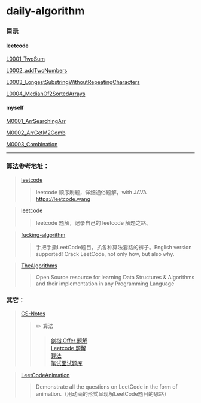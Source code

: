 <!--
 * @Date        : 2020-05-02 20:11:02
 * @LastEditors : anlzou
 * @Github      : https://github.com/anlzou
 * @LastEditTime: 2020-05-03 21:30:58
 * @FilePath    : \algorithm\README.md
 * @Describe    : 
 -->
# daily-algorithm

### 目录

#### leetcode  
[L0001_TwoSum](./problems/L0001_TwoSum.md)

[L0002_addTwoNumbers](./problems/L0002_addTwoNumbers.md)

[L0003_LongestSubstringWithoutRepeatingCharacters](./problems/L0003_LongestSubstringWithoutRepeatingCharacters.md)

[L0004_MedianOf2SortedArrays](./problems/L0004_MedianOf2SortedArrays.md)

#### myself
[M0001_ArrSearchingArr](./problems/M0001_ArrSearchingArr.md)

[M0002_ArrGetM2Comb](./problems/M0002_ArrGetM2Comb.md)

[M0003_Combination](./problems/M0003_Combination.md)

--------------
### 算法参考地址：
>[leetcode](https://github.com/wind-liang/leetcode)
>>leetcode 顺序刷题，详细通俗题解，with JAVA https://leetcode.wang

>[leetcode](https://github.com/azl397985856/leetcode)
>>leetcode 题解，记录自己的 leetcode 解题之路。

>[fucking-algorithm](https://github.com/labuladong/fucking-algorithm)
>>手把手撕LeetCode题目，扒各种算法套路的裤子。English version supported! Crack LeetCode, not only how, but also why.

>[TheAlgorithms](https://github.com/TheAlgorithms)
>>Open Source resource for learning Data Structures & Algorithms and their implementation in any Programming Language

### 其它：
>[CS-Notes](https://github.com/CyC2018/CS-Notes/blob/master/notes/Leetcode%20%E9%A2%98%E8%A7%A3%20-%20%E7%9B%AE%E5%BD%95.md)
>>  ✏️ 算法
>>>[剑指 Offer 题解](https://github.com/CyC2018/CS-Notes/blob/master/notes/%E5%89%91%E6%8C%87%20Offer%20%E9%A2%98%E8%A7%A3%20-%20%E7%9B%AE%E5%BD%95.md)     
>>>[Leetcode 题解](https://github.com/CyC2018/CS-Notes/blob/master/notes/Leetcode%20%E9%A2%98%E8%A7%A3%20-%20%E7%9B%AE%E5%BD%95.md)     
>>[算法](https://github.com/CyC2018/CS-Notes/blob/master/notes/%E7%AE%97%E6%B3%95%20-%20%E7%9B%AE%E5%BD%95.md)      
>>[笔试面试题库](https://www.nowcoder.com/contestRoom?from=cyc_github)

>[LeetCodeAnimation](https://github.com/MisterBooo/LeetCodeAnimation)
>>Demonstrate all the questions on LeetCode in the form of animation.（用动画的形式呈现解LeetCode题目的思路）
